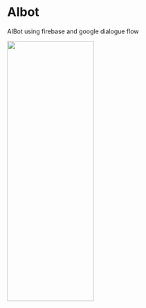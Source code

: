 # AIbot
AIBot using firebase and google dialogue flow

<img src="https://cddevelopers6.gitbooks.io/androidstudio/content/assets/Screen%20Shot%202018-01-16%20at%202.28.38%20PM.png" width="200" height="600" />
